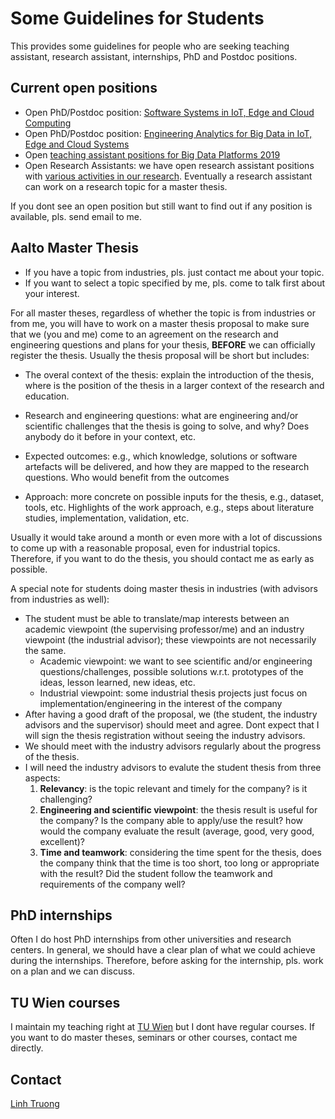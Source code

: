 # Some Guidelines for Students

This provides some guidelines for people who are seeking teaching assistant, research assistant, internships, PhD and Postdoc positions.

## Current open positions

* Open PhD/Postdoc position: [Software Systems in IoT, Edge and Cloud Computing](https://rdsea.github.io/openpositions-asre.txt)
* Open PhD/Postdoc position: 	[Engineering Analytics for Big Data in  IoT, Edge and Cloud Systems](https://rdsea.github.io/openpositionsbigdataase.txt)
* Open [teaching assistant positions for Big Data Platforms 2019](https://github.com/linhsolar/bdp/blob/master/jobs/bdp-2019.md)
* Open Research Assistants: we have open research assistant positions with [various activities in our research](https://rdsea.github.io). Eventually a research assistant can work on a research topic for a master thesis.

If you dont see an open position but still want to find out if any position is available, pls. send email to me.

## Aalto Master Thesis

* If you have a topic from industries, pls. just contact me about your topic.
* If you want to select a topic specified by me, pls. come to talk first about your interest.

For all master theses, regardless of whether the topic is from industries or from me, you will have to work on a master thesis proposal to make sure that we (you and me) come to an agreement on the research and engineering questions and plans for your thesis, **BEFORE** we can officially register the thesis. Usually the thesis proposal will be short but includes:

* The overal context of the thesis: explain the introduction of the thesis, where is the position of the thesis in a larger context of the research and education.
* Research and engineering questions: what  are engineering and/or scientific challenges that the thesis is going to solve, and why? Does anybody do it before in your context, etc.
* Expected outcomes: e.g., which knowledge, solutions or software artefacts will be delivered, and how they are mapped to the research questions. Who would benefit from the outcomes

 * Approach: more concrete on possible inputs for the thesis, e.g., dataset, tools, etc. Highlights of the work approach, e.g., steps about literature studies, implementation, validation, etc.

 Usually it would take around a month or even more with a lot of discussions to come up with a reasonable proposal, even for industrial topics. Therefore, if you want to do the thesis, you should contact me as early as possible.

A special note for students doing master thesis in industries (with advisors from industries as well):

* The student must be able to translate/map interests between an academic viewpoint (the supervising professor/me) and an industry viewpoint (the industrial advisor); these viewpoints are not necessarily the same.
    * Academic viewpoint: we want to see scientific and/or engineering questions/challenges, possible solutions w.r.t. prototypes of the ideas, lesson learned, new ideas, etc.
    * Industrial viewpoint: some industrial thesis projects just focus on implementation/engineering in the interest of the company
* After having a good draft of the proposal, we (the student, the industry advisors and the supervisor) should meet and agree. Dont expect that I will sign the thesis registration without seeing the industry advisors.
* We should meet with the industry advisors regularly about the progress of the thesis.
* I will need the industry advisors to evalute the student thesis from three aspects:
    1. **Relevancy**: is the topic relevant and timely for the company? is it challenging?
    2. **Engineering and scientific viewpoint**: the thesis result is useful for the company? Is the company able to apply/use the result? how would the company evaluate the result (average, good, very good, excellent)?
    3. **Time and teamwork**: considering the time spent for  the thesis, does the company think that the time is too short, too long or appropriate with the result? Did the student follow the teamwork and requirements of the company well?



## PhD internships

Often I do host PhD internships from other universities and research centers. In general, we should have a clear plan of what we could achieve during the internships. Therefore, before asking for the internship, pls. work on a plan and we can discuss.

## TU Wien courses

I maintain my teaching right at [TU Wien](http://www.informatik.tuwien.ac.at/) but I dont have regular courses. If you want to do master theses, seminars or other courses, contact me directly.

## Contact

[Linh Truong](linh.truong@aalto.fi)
